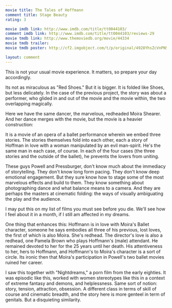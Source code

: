 ```yaml
---
movie title: The Tales of Hoffmann
comment title: Stage Beauty
rating: 3

movie imdb link: http://www.imdb.com/title/tt0044103/
comment imdb link: http://www.imdb.com/title/tt0044103/reviews-29
movie tmdb link: http://www.themoviedb.org/movie/44334
movie tmdb trailer: 
movie tmdb poster: http://cf2.imgobject.com/t/p/original/4928YhsZcVnPNSAKOzZ0kbXZrIF.jpg

layout: comment
---
```


This is not your usual movie experience. It matters, so prepare your day accordingly.

Its not as miraculous as "Red Shoes." But it is bigger. It is folded like Shoes, but less delicately. In the case of the previous project, the story was about a performer, who glided in and out of the movie and the movie within, the two overlapping magically.

Here we have the same dancer, the marvelous, redheaded Moira Shearer. And her dance merges with the movie, but the movie is a heavier construction:

It is a movie of an opera of a ballet performance wherein we embed three stories. The stories themselves fold into each other, each a story of Hoffman in love with a woman manipulated by an evil man-spirit. He's the same man in each case, of course. In each of the four cases (the three stories and the outside of the ballet), he prevents the lovers from uniting.

These guys Powell and Pressburger, don't know much about the immediacy of storytelling. They don't know long form pacing. They don't know deep emotional engagement. But they sure know how to stage some of the most marvelous effects and build to them. They know something about photographing dance and what balance means to a camera. And they are perhaps the masters at cinematic folding: the ways of visually ambiguating the play and the audience.

I may put this on my list of films you must see before you die. We'll see how I feel about it in a month, if I still am affected in my dreams.

One thing that enhances this: Hoffmann is in love with Moira's Ballet character, someone he says embodies all three of his previous, lost loves, the first of which is also Moira. She's redhead. The director's love is also a redhead, one Pamela Brown who plays Hoffmann's (male) attendant. He remained devoted to her for the 25 years until her death. His attentiveness to her, hers to Hoffmann, and Hoffmann's to Moira's character is a sort of circle. Its ironic then that Moira's participation in Powell's two ballet movies ruined her career.

I saw this together with "Nightdreams," a porn film from the early eighties. It was episodic like this, worked with women stereotypes like this in a context of extreme fantasy and demons, and helplessness. Same sort of notion: story, tension, attraction, obsession. A different class in terms of skill of course and cinematic breadth, and the story here is more genteel in term of genitals. But a disquieting similarity.